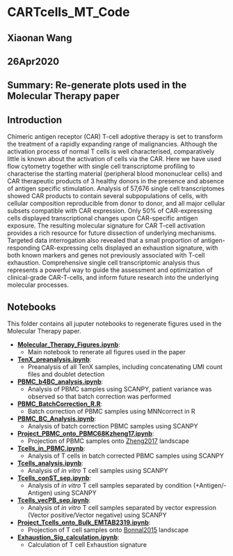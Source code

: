 # CARTcells_MT_Code

## Xiaonan Wang
## 26Apr2020
## Summary: Re-generate plots used in the Molecular Therapy paper

## Introduction
Chimeric antigen receptor (CAR) T-cell adoptive therapy is set to transform the treatment of a rapidly expanding range of malignancies. Although the activation process of normal T cells is well characterised, comparatively little is known about the activation of cells via the CAR. Here we have used flow cytometry together with single cell transcriptome profiling to characterise the starting material (peripheral blood mononuclear cells) and CAR therapeutic products of 3 healthy donors in the presence and absence of antigen specific stimulation. Analysis of 57,676 single cell transcriptomes showed CAR products to contain several subpopulations of cells, with cellular composition reproducible from donor to donor, and all major cellular subsets compatible with CAR expression. Only 50% of CAR-expressing cells displayed transcriptional changes upon CAR-specific antigen exposure. The resulting molecular signature for CAR T-cell activation provides a rich resource for future dissection of underlying mechanisms. Targeted data interrogation also revealed that a small proportion of antigen-responding CAR-expressing cells displayed an exhaustion signature, with both known markers and genes not previously associated with T-cell exhaustion. Comprehensive single cell transcriptomic analysis thus represents a powerful way to guide the assessment and optimization of clinical-grade CAR-T-cells, and inform future research into the underlying molecular processes.

## Notebooks
This folder contains all juputer notebooks to regenerate figures used in the Molecular Therapy paper.
  - <ins>**[Molecular_Therapy_Figures.ipynb](https://github.com/SharonWang/CARTcells_MT_Code/blob/master/Notebooks/Molecular_Therapy_Figures.ipynb)**</ins>: 
    - Main notebook to renerate all figures used in the paper
  - <ins>**[TenX_preanalysis.ipynb](https://github.com/SharonWang/CARTcells_MT_Code/blob/master/Notebooks/TenX_preanalysis.ipynb)**</ins>:
    - Preanalysis of all TenX samples, including concatenating UMI count files and doublet detection
  - <ins>**[PBMC_b4BC_analysis.ipynb](https://github.com/SharonWang/CARTcells_MT_Code/blob/master/Notebooks/PBMC_b4BC_analysis.ipynb)**</ins>:
    - Analysis of PBMC samples using SCANPY, patient variance was observed so that batch correction was performed
  - <ins>**[PBMC_BatchCorrection_R.R](https://github.com/SharonWang/CARTcells_MT_Code/blob/master/Notebooks/PBMC_BatchCorrection_R.ipynb)**</ins>:
    - Batch correction of PBMC samples using MNNcorrect in R
  - <ins>**[PBMC_BC_Analysis.ipynb](https://github.com/SharonWang/CARTcells_MT_Code/blob/master/Notebooks/PBMC_BC_Analysis.ipynb)**</ins>:
    - Analysis of batch correction PBMC samples using SCANPY
  - <ins>**[Project_PBMC_onto_PBMC68Kzheng17.ipynb](https://github.com/SharonWang/CARTcells_MT_Code/blob/master/Notebooks/Project_PBMC_onto_PBMC68Kzheng17.ipynb)**</ins>:
    - Projection of PBMC samples onto [Zheng2017](https://www.nature.com/articles/ncomms14049) landscape
  - <ins>**[Tcells_in_PBMC.ipynb](https://github.com/SharonWang/CARTcells_MT_Code/blob/master/Notebooks/Tcells_in_PBMC.ipynb)**</ins>:
    - Analysis of T cells in batch corrected PBMC samples using SCANPY
  - <ins>**[Tcells_analysis.ipynb](https://github.com/SharonWang/CARTcells_MT_Code/blob/master/Notebooks/Tcells_analysis.ipynb)**</ins>:
    - Analysis of *in vitro* T cell samples using SCANPY
  - <ins>**[Tcells_conST_sep.ipynb](https://github.com/SharonWang/CARTcells_MT_Code/blob/master/Notebooks/Tcells_conST_sep.ipynb)**</ins>:
    - Analysis of *in vitro* T cell samples separated by condition (+Antigen/-Antigen) using SCANPY
  - <ins>**[Tcells_vecPB_sep.ipynb](https://github.com/SharonWang/CARTcells_MT_Code/blob/master/Notebooks/Tcells_vecPN_sep.ipynb)**</ins>:
    - Analysis of *in vitro* T cell samples separated by vector expression (Vector positive/Vector negative) using SCANPY
  - <ins>**[Project_Tcells_onto_Bulk_EMTAB2319.ipynb](https://github.com/SharonWang/CARTcells_MT_Code/blob/master/Notebooks/Project_Tcells_onto_BulkEMTAB2319.ipynb)**</ins>:
    - Projection of T cell samples onto [Bonnal2015](https://www.nature.com/articles/sdata201551) landscape
  - <ins>**[Exhaustion_Sig_calculation.ipynb](https://github.com/SharonWang/CARTcells_MT_Code/blob/master/Notebooks/Exhaustion_Sig_calculation.ipynb)**</ins>:
    - Calculation of T cell Exhaustion signature
